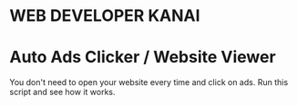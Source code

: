 # WEB DEVELOPER KANAI

# Auto Ads Clicker / Website Viewer 
You don't need to open your website every time and click on ads. Run this script and see how it works.
